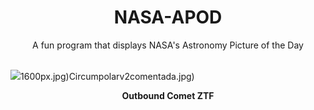 <div align="center">
  <h1>
    NASA-APOD
  </h1>
</div>
  
<div align="center">
  A fun program that displays NASA's Astronomy Picture of the Day
</div>

<br>

![](https://apod.nasa.gov/apod/image/2303/C2022E3_230321.jpg)1600px.jpg)Circumpolarv2comentada.jpg)

<p align = "center">
  <b>Outbound Comet ZTF</b>
</p>
